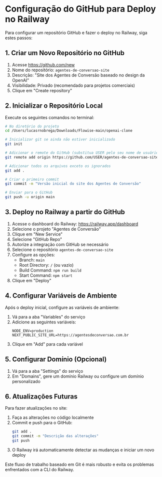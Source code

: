 # Configuração do GitHub para Deploy no Railway

Para configurar um repositório GitHub e fazer o deploy no Railway, siga estes passos:

## 1. Criar um Novo Repositório no GitHub

1. Acesse https://github.com/new
2. Nome do repositório: `agentes-de-conversao-site`
3. Descrição: "Site dos Agentes de Conversão baseado no design da OpenAI"
4. Visibilidade: Privado (recomendado para projetos comerciais)
5. Clique em "Create repository"

## 2. Inicializar o Repositório Local

Execute os seguintes comandos no terminal:

```bash
# No diretório do projeto
cd /Users/lucasrnobrega/Downloads/Flowise-main/openai-clone

# Inicializar git se ainda não estiver inicializado
git init

# Adicionar o remote do GitHub (substitua USER pelo seu nome de usuário GitHub)
git remote add origin https://github.com/USER/agentes-de-conversao-site.git

# Adicionar todos os arquivos exceto os ignorados
git add .

# Criar o primeiro commit
git commit -m "Versão inicial do site dos Agentes de Conversão"

# Enviar para o GitHub
git push -u origin main
```

## 3. Deploy no Railway a partir do GitHub

1. Acesse o dashboard do Railway: https://railway.app/dashboard
2. Selecione o projeto "Agentes de Conversão"
3. Clique em "New Service"
4. Selecione "GitHub Repo"
5. Autorize a integração com GitHub se necessário
6. Selecione o repositório `agentes-de-conversao-site`
7. Configure as opções:
   - Branch: `main`
   - Root Directory: `/` (ou vazio)
   - Build Command: `npm run build`
   - Start Command: `npm start`
8. Clique em "Deploy"

## 4. Configurar Variáveis de Ambiente

Após o deploy inicial, configure as variáveis de ambiente:

1. Vá para a aba "Variables" do serviço
2. Adicione as seguintes variáveis:
   ```
   NODE_ENV=production
   NEXT_PUBLIC_SITE_URL=https://agentesdeconversao.com.br
   ```
3. Clique em "Add" para cada variável

## 5. Configurar Domínio (Opcional)

1. Vá para a aba "Settings" do serviço
2. Em "Domains", gere um domínio Railway ou configure um domínio personalizado

## 6. Atualizações Futuras

Para fazer atualizações no site:

1. Faça as alterações no código localmente
2. Commit e push para o GitHub:
   ```bash
   git add .
   git commit -m "Descrição das alterações"
   git push
   ```
3. O Railway irá automaticamente detectar as mudanças e iniciar um novo deploy

Este fluxo de trabalho baseado em Git é mais robusto e evita os problemas enfrentados com a CLI do Railway.